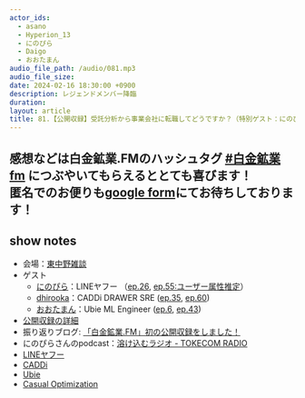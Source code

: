 ```yaml
---
actor_ids:
  - asano
  - Hyperion_13
  - にのぴら
  - Daigo
  - おおたまん
audio_file_path: /audio/081.mp3
audio_file_size: 
date: 2024-02-16 18:30:00 +0900
description: レジェンドメンバー降臨 
duration: 
layout: article
title: 81.【公開収録】受託分析から事業会社に転職してどうですか？（特別ゲスト：にのぴら、dhirooka、おおたまん）
---
```

感想などは白金鉱業.FMのハッシュタグ [#白金鉱業fm](https://twitter.com/search?q=%23%E7%99%BD%E9%87%91%E9%89%B1%E6%A5%ADfm&src=typed_query) につぶやいてもらえるととても喜びます！  
匿名でのお便りも[google form](https://forms.gle/pRVNhjrhk8F88T228)にてお待ちしております！  
---

## show notes
 - 会場：[東中野雑談](https://zatsudan.co.jp/)
 - ゲスト
    - [にのぴら](https://twitter.com/nino_pira)：LINEヤフー （[ep.26](https://shirokane-kougyou.github.io/episode/26), [ep.55:ユーザー属性推定](https://shirokane-kougyou.github.io/episode/55)）
    - [dhirooka](https://twitter.com/daigo_hirooka)：CADDi DRAWER SRE ([ep.35](https://shirokane-kougyou.github.io/episode/35), [ep.60](https://shirokane-kougyou.github.io/episode/60))
    - [おおたまん](https://twitter.com/ohtaman)：Ubie ML Engineer ([ep.6](https://shirokane-kougyou.github.io/episode/6), [ep.43](https://shirokane-kougyou.github.io/episode/43))
 - [公開収録の詳細](https://connpass.com/event/306384/)
 - 振り返りブログ: [「白金鉱業.FM」初の公開収録をしました！](https://note.com/nash_efp/n/n84fe691b13bf)
 - にのぴらさんのpodcast：[溶け込むラジオ - TOKECOM RADIO](https://twitter.com/TokecomRadio)
 - [LINEヤフー](https://www.lycorp.co.jp/ja/recruit/)
 - [CADDi](https://open.talentio.com/r/1/c/caddi-jp-recruit/homes/4139)
 - [Ubie](https://recruit.ubie.life/)
 - [Casual Optimization](https://optimization.connpass.com/)

